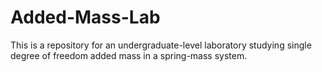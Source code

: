 # Added-Mass-Lab
This is a repository for an undergraduate-level laboratory studying single degree of freedom added mass in a spring-mass system.
